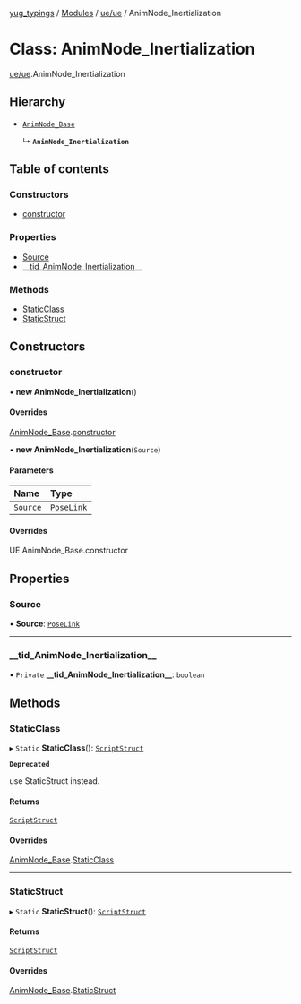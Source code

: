 [yug_typings](../README.md) / [Modules](../modules.md) / [ue/ue](../modules/ue_ue.md) / AnimNode\_Inertialization

# Class: AnimNode\_Inertialization

[ue/ue](../modules/ue_ue.md).AnimNode_Inertialization

## Hierarchy

- [`AnimNode_Base`](ue_ue.AnimNode_Base.md)

  ↳ **`AnimNode_Inertialization`**

## Table of contents

### Constructors

- [constructor](ue_ue.AnimNode_Inertialization.md#constructor)

### Properties

- [Source](ue_ue.AnimNode_Inertialization.md#source)
- [\_\_tid\_AnimNode\_Inertialization\_\_](ue_ue.AnimNode_Inertialization.md#__tid_animnode_inertialization__)

### Methods

- [StaticClass](ue_ue.AnimNode_Inertialization.md#staticclass)
- [StaticStruct](ue_ue.AnimNode_Inertialization.md#staticstruct)

## Constructors

### constructor

• **new AnimNode_Inertialization**()

#### Overrides

[AnimNode_Base](ue_ue.AnimNode_Base.md).[constructor](ue_ue.AnimNode_Base.md#constructor)

• **new AnimNode_Inertialization**(`Source`)

#### Parameters

| Name | Type |
| :------ | :------ |
| `Source` | [`PoseLink`](ue_ue.PoseLink.md) |

#### Overrides

UE.AnimNode\_Base.constructor

## Properties

### Source

• **Source**: [`PoseLink`](ue_ue.PoseLink.md)

___

### \_\_tid\_AnimNode\_Inertialization\_\_

• `Private` **\_\_tid\_AnimNode\_Inertialization\_\_**: `boolean`

## Methods

### StaticClass

▸ `Static` **StaticClass**(): [`ScriptStruct`](ue_ue.ScriptStruct.md)

**`Deprecated`**

use StaticStruct instead.

#### Returns

[`ScriptStruct`](ue_ue.ScriptStruct.md)

#### Overrides

[AnimNode_Base](ue_ue.AnimNode_Base.md).[StaticClass](ue_ue.AnimNode_Base.md#staticclass)

___

### StaticStruct

▸ `Static` **StaticStruct**(): [`ScriptStruct`](ue_ue.ScriptStruct.md)

#### Returns

[`ScriptStruct`](ue_ue.ScriptStruct.md)

#### Overrides

[AnimNode_Base](ue_ue.AnimNode_Base.md).[StaticStruct](ue_ue.AnimNode_Base.md#staticstruct)
